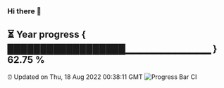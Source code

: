 ### Hi there 👋
⏳ Year progress { ██████████████████▁▁▁▁▁▁▁▁▁▁▁▁ } 62.75 %
---
⏰ Updated on Thu, 18 Aug 2022 00:38:11 GMT
![Progress Bar CI](https://github.com/Moyi321/Moyi321/workflows/Progress%20Bar%20CI/badge.svg)
